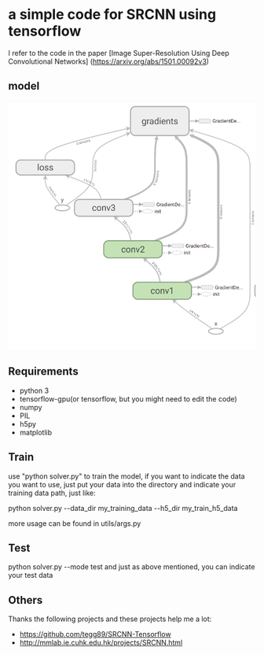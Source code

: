 # a simple code for SRCNN using tensorflow
I refer to the code in the paper 
[Image Super-Resolution Using Deep Convolutional Networks] (https://arxiv.org/abs/1501.00092v3)

## model 
![](model_pic/model_structure.PNG)


## Requirements
* python 3
* tensorflow-gpu(or tensorflow, but you might need to edit the code)
* numpy
* PIL
* h5py
* matplotlib

## Train
use "python solver.py" to train the model, if you want to indicate the data you want to use, just put your data into the directory and indicate your training data path, just like:

python solver.py --data_dir my_training_data --h5_dir my_train_h5_data

more usage can be found in utils/args.py

## Test
python solver.py --mode test
and just as above mentioned, you can indicate your test data

## Others
Thanks the following projects and these projects help me a lot:

* https://github.com/tegg89/SRCNN-Tensorflow
* http://mmlab.ie.cuhk.edu.hk/projects/SRCNN.html